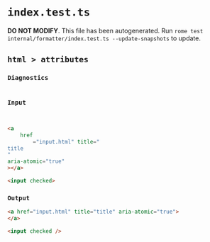 # `index.test.ts`

**DO NOT MODIFY**. This file has been autogenerated. Run `rome test internal/formatter/index.test.ts --update-snapshots` to update.

## `html > attributes`

### `Diagnostics`

```

```

### `Input`

```html


<a
	href
		="input.html" title="
title
"
aria-atomic="true"
></a>

<input checked>

```

### `Output`

```html
<a href="input.html" title="title" aria-atomic="true">
</a>

<input checked />

```
